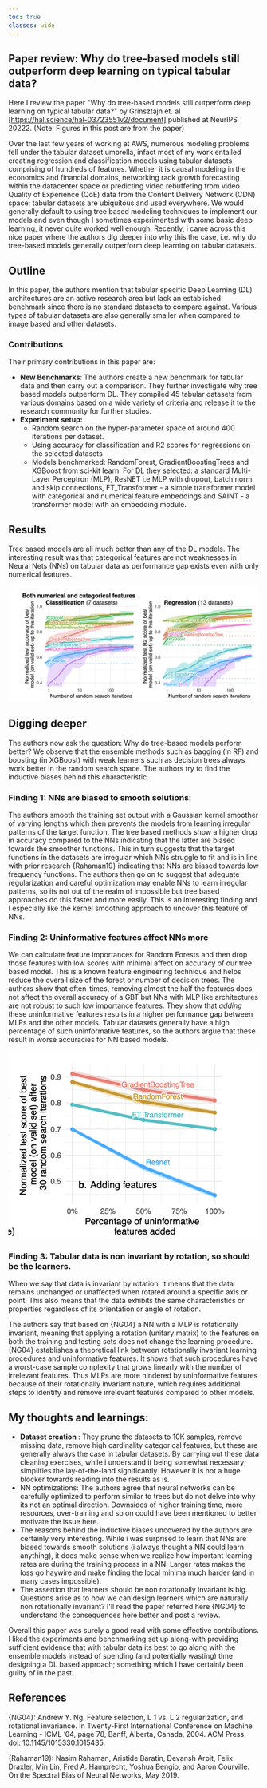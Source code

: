```yaml
---
toc: true
classes: wide
---
```


## Paper review: Why do tree-based models still outperform deep learning on typical tabular data?

Here I review the paper "Why do tree-based models still outperform deep learning on typical tabular data?" by Grinsztajn et. al [https://hal.science/hal-03723551v2/document] published at NeurIPS 20222. (Note: Figures in this post are from the paper)


Over the last few years of working at AWS, numerous modeling problems fell under the tabular dataset umbrella, infact most of my work entailed creating regression and classification models using tabular datasets comprising of hundreds of features. Whether it is causal modeling in the economics and financial domains, networking rack growth forecasting within the datacenter space or predicting video rebuffering from video Quality of Experience (QoE) data from the Content Delivery Network (CDN) space; tabular datasets are ubiquitous and used everywhere. We would generally default to using tree based modeling techniques to implement our models and even though I sometimes experimented with some basic deep learning, it never quite worked well enough. Recently, i came across this nice paper where the authors dig deeper into why this the case, i.e. why do tree-based models generally outperform deep learning on tabular datasets. 

## Outline
In this paper, the authors mention that tabular specific Deep Learning (DL) architectures are an active research area but lack an established benchmark since there is no standard datasets to compare against. Various types of tabular datasets are also generally smaller when compared to image based and other datasets.

### Contributions
Their primary contributions in this paper are: 

- **New Benchmarks**: The authors create a new benchmark for tabular data and then carry out a comparison. They further investigate why tree based models outperform DL. They compiled 45 tabular datasets from various domains based on a wide variety of criteria and release it to the research community for further studies. 
- **Experiment setup:**
	- Random search on the hyper-parameter space of around 400 iterations per dataset. 
	- Using accuracy for classification and R2 scores for regressions on the selected datasets
	- Models benchmarked: RandomForest, GradientBoostingTrees and XGBoost from sci-kit learn. For DL they selected: a standard Multi-Layer Perceptron (MLP), ResNET i.e MLP with dropout, batch norm and skip connections, FT_Transformer - a simple transformer model with categorical and numerical feature embeddings and SAINT - a transformer model with an embedding module.

## Results
Tree based models are all much better than any of the DL models. The interesting result was that categorical features are not weaknesses in Neural Nets (NNs) on tabular data as performance gap exists even with only numerical features. 

![](/images/Grinsztajn_paper_fig-1.png "Tree based methods regularly outperforming the DL based methods on tabular data for both regression and classifcation tasks.")

## Digging deeper

The authors now ask the question: Why do tree-based models perform better? We observe that the ensemble methods such as bagging (in RF) and boosting (in XGBoost) with weak learners such as decision trees always work better in the random search space. The authors try to find the inductive biases behind this characteristic. 

### Finding 1: NNs are biased to smooth solutions: 
The authors smooth the training set output with a Gaussian kernel smoother of varying lengths which then prevents the models from learning irregular patterns of the target function. The tree based methods show a higher drop in accuracy compared to the NNs indicating that the latter are biased towards the smoother functions. This in turn suggests that the target functions in the datasets are irregular which NNs struggle to fit and is in line with prior research {Rahaman19} indicating that NNs are biased towards low frequency functions. The authors then go on to suggest that adequate regularization and careful optimization may enable NNs to learn irregular patterns, so its not out of the realm of impossible but tree based approaches do this faster and more easily. This is an interesting finding and I especially like the kernel smoothing approach to uncover this feature of NNs.

### Finding 2: Uninformative features affect NNs more
We can calculate feature importances for Random Forests and then drop those features with low scores with minimal affect on accuracy of our tree based model. This is a known feature engineering technique and helps reduce the overall size of the forest or number of decision trees. The authors show that often-times, removing almost the half the features does not affect the overall accuracy of a GBT but NNs with MLP like architectures are not robust to such low importance features. They show that *adding* these uninformative features results in a higher performance gap between MLPs and the other models. Tabular datasets generally have a high percentage of such uninformative features, so the authors argue that these result in worse accuracies for NN based models.

![](/images/Grinsztajn_paper_fig-4.png "Decrease in accuracy while adding uninformative features.")

### Finding 3: Tabular data is non invariant by rotation, so should be the learners.

When we say that data is invariant by rotation, it means that the data remains unchanged or unaffected when rotated around a specific axis or point. This also means that the data exhibits the same characteristics or properties regardless of its orientation or angle of rotation. 

The authors say that based on {NG04} a NN with a MLP is rotationally invariant, meaning that applying a rotation (unitary matrix) to the features on both the training and testing sets does not change the learning procedure. {NG04} establishes a theoretical link between rotationally invariant learning procedures and uninformative features. It shows that such procedures have a worst-case sample complexity that grows linearly with the number of irrelevant features. Thus MLPs are more hindered by uninformative features because of their rotationally invariant nature, which requires additional steps to identify and remove irrelevant features compared to other models.

## My thoughts and learnings:

- **Dataset creation** : They prune the datasets to 10K samples, remove missing data, remove high cardinality categorical features, but these are generally always the case in tabular datasets. By carrying out these data cleaning exercises, while i understand it being somewhat necessary; simplifies the lay-of-the-land significantly. However it is not a huge blocker towards reading into the results as is. 
- NN optimizations: The authors agree that neural networks can be carefully optimized to perform similar to trees but do not delve into why its not an optimal direction. Downsides of higher training time, more resources, over-training and so on could have been mentioned to better motivate the issue here. 
- The reasons behind the inductive biases uncovered by the authors are certainly very interesting. While i was surprised to learn that NNs are biased towards smooth solutions (i always thought a NN could learn anything), it does make sense when we realize how important learning rates are during the training process in a NN. Larger rates makes the loss go haywire and make finding the local minima much harder (and in many cases impossible). 
- The assertion that learners should be non rotationally invariant is big. Questions arise as to how we can design learners which are naturally non rotationally invariant? I'll read the paper referred here {NG04} to understand the consequences here better and post a review.


Overall this paper was surely a good read with some effective contributions. I liked the experiments and benchmarking set up along-with providing sufficient evidence that with tabular data its best to go along with the ensemble models instead of spending (and potentially wasting) time designing a DL based approach; something which I have certainly been guilty of in the past.



## References

{NG04}: Andrew Y. Ng. Feature selection, L 1 vs. L 2 regularization, and rotational invariance. In Twenty-First  International Conference on Machine Learning - ICML ’04, page 78, Banff, Alberta, Canada,  2004. ACM Press. doi: 10.1145/1015330.1015435.

{Rahaman19}: Nasim Rahaman, Aristide Baratin, Devansh Arpit, Felix Draxler, Min Lin, Fred A. Hamprecht, Yoshua Bengio, and Aaron Courville. On the Spectral Bias of Neural Networks, May 2019.
